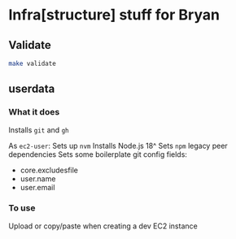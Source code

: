 # Infra[structure] stuff for Bryan
## Validate
```bash
make validate
```

## userdata
### What it does
Installs `git` and `gh`

As `ec2-user`:
Sets up `nvm`
Installs Node.js 18^
Sets `npm` legacy peer dependencies
Sets some boilerplate git config fields:
- core.excludesfile
- user.name
- user.email

### To use
Upload or copy/paste when creating a dev EC2 instance
